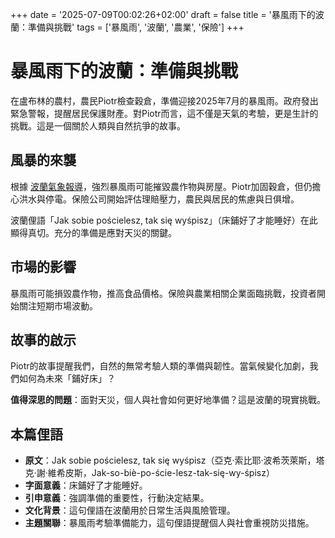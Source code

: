 +++
date = '2025-07-09T00:02:26+02:00'
draft = false
title = '暴風雨下的波蘭：準備與挑戰'
tags = ['暴風雨', '波蘭', '農業', '保險']
+++

# 暴風雨下的波蘭：準備與挑戰

在盧布林的農村，農民Piotr檢查穀倉，準備迎接2025年7月的暴風雨。政府發出緊急警報，提醒居民保護財產。對Piotr而言，這不僅是天氣的考驗，更是生計的挑戰。這是一個關於人類與自然抗爭的故事。

## 風暴的來襲

根據 [波蘭氣象報導](https://www.polsatnews.pl/wiadomosc/2025-07-08/potezne-burze-przejda-nad-polska-pilny-alert-rcb/)，強烈暴風雨可能摧毀農作物與房屋。Piotr加固穀倉，但仍擔心洪水與停電。保險公司開始評估理賠壓力，農民與居民的焦慮與日俱增。

波蘭俚語「Jak sobie pościelesz, tak się wyśpisz」（床鋪好了才能睡好）在此顯得真切。充分的準備是應對天災的關鍵。

## 市場的影響

暴風雨可能損毀農作物，推高食品價格。保險與農業相關企業面臨挑戰，投資者開始關注短期市場波動。

## 故事的啟示

Piotr的故事提醒我們，自然的無常考驗人類的準備與韌性。當氣候變化加劇，我們如何為未來「鋪好床」？

**值得深思的問題**：面對天災，個人與社會如何更好地準備？這是波蘭的現實挑戰。

## 本篇俚語
- **原文**：Jak sobie pościelesz, tak się wyśpisz（亞克·索比耶·波希茨萊斯，塔克·謝·維希皮斯，Jak-so-biè-po-ście-lesz-tak-się-wy-śpisz）
- **字面意義**：床鋪好了才能睡好。
- **引申意義**：強調準備的重要性，行動決定結果。
- **文化背景**：這句俚語在波蘭用於日常生活與風險管理。
- **主題關聯**：暴風雨考驗準備能力，這句俚語提醒個人與社會重視防災措施。